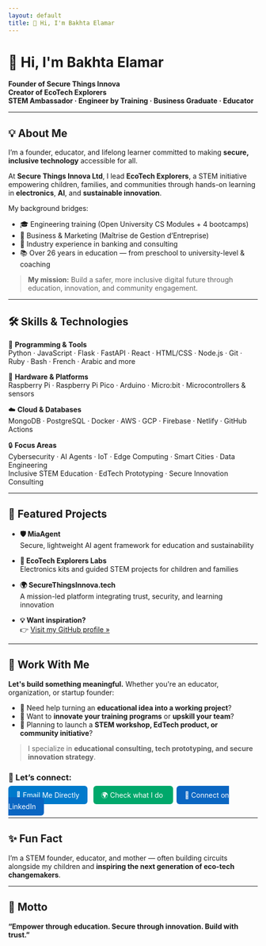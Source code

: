 ```yaml
---
layout: default
title: 👋 Hi, I'm Bakhta Elamar
---
```


# 👋 Hi, I'm Bakhta Elamar

**Founder of Secure Things Innova**  
**Creator of EcoTech Explorers**  
**STEM Ambassador · Engineer by Training · Business Graduate · Educator**

---

## 💡 About Me

I’m a founder, educator, and lifelong learner committed to making **secure, inclusive technology** accessible for all.

At **Secure Things Innova Ltd**, I lead **EcoTech Explorers**, a STEM initiative empowering children, families, and communities through hands-on learning in **electronics**, **AI**, and **sustainable innovation**.

My background bridges:
- 🎓 Engineering training (Open University CS Modules + 4 bootcamps)  
- 💼 Business & Marketing (Maîtrise de Gestion d’Entreprise)  
- 🏦 Industry experience in banking and consulting  
- 📚 Over 26 years in education — from preschool to university-level & coaching  

> **My mission:** Build a safer, more inclusive digital future through education, innovation, and community engagement.

---

## 🛠️ Skills & Technologies

🧠 **Programming & Tools**  
Python · JavaScript · Flask · FastAPI · React · HTML/CSS · Node.js · Git · Ruby · Bash · French · Arabic and more

🔌 **Hardware & Platforms**  
Raspberry Pi · Raspberry Pi Pico · Arduino · Micro:bit · Microcontrollers & sensors

☁️ **Cloud & Databases**  
MongoDB · PostgreSQL · Docker · AWS · GCP · Firebase · Netlify · GitHub Actions

🔒 **Focus Areas**  
Cybersecurity · AI Agents · IoT · Edge Computing · Smart Cities · Data Engineering  
Inclusive STEM Education · EdTech Prototyping · Secure Innovation Consulting

---

## 🚀 Featured Projects

- **🛡 MiaAgent**  
  Secure, lightweight AI agent framework for education and sustainability

- **🧪 EcoTech Explorers Labs**  
  Electronics kits and guided STEM projects for children and families

- **🌍 SecureThingsInnova.tech**  
  A mission-led platform integrating trust, security, and learning innovation

- **💡 Want inspiration?**  
  👉 [Visit my GitHub profile »](https://github.com/belamar1)

---

## 📩 Work With Me

**Let's build something meaningful.** Whether you're an educator, organization, or startup founder:

- 🔧 Need help turning an **educational idea into a working project**?
- 🧠 Want to **innovate your training programs** or **upskill your team**?
- 🌱 Planning to launch a **STEM workshop, EdTech product, or community initiative**?

> I specialize in **educational consulting, tech prototyping, and secure innovation strategy**.

### 🚀 Let’s connect:

<div style="margin-top: 1em;">
<a href="mailto:contact@securethingsinnova.tech" style="padding: 10px 16px; background: #007acc; color: white; border-radius: 6px; text-decoration: none;">📧 Email Me Directly</a>
&nbsp;
<a href="https://securethingsinnova.tech" style="padding: 10px 16px; background: #00a86b; color: white; border-radius: 6px; text-decoration: none;">🌍 Check what I do </a>
&nbsp;
<a href="https://www.linkedin.com/in/bakhtaelamar" style="padding: 10px 16px; background: #0a66c2; color: white; border-radius: 6px; text-decoration: none;">💼 Connect on LinkedIn</a>
</div>

---

## ✨ Fun Fact

I’m a STEM founder, educator, and mother — often building circuits alongside my children and **inspiring the next generation of eco-tech changemakers**.

---

## 🧭 Motto

**“Empower through education. Secure through innovation. Build with trust.”**

